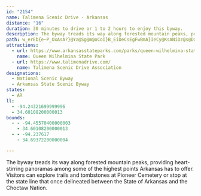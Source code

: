 ```yaml
---
id: "2154"
name: Talimena Scenic Drive - Arkansas
distance: "16"
duration: 30 minutes to drive or 1 to 2 hours to enjoy this byway.
description: The byway treads its way along forested mountain peaks, providing heart-stirring panoramas among some of the highest points Arkansas has to offer. Visitors can explore trails and tombstones at Pioneer Cemetery or stop at the state line that once delineated between the State of Arkansas and the Choctaw Nation.
path: w_erEb{e~P_OxAsA?}@Ya@Sg@m@oCoI}B_EiDeCsEgFwBmA}IeCy@KsANiDz@s@DaD_@eADeAl@uEdFgBzA{C`B{BbAoCx@gMzCge@tK_Aj@[\m@|AgAbEg@z@cClAoAdAiCd@}@@e@Gs@g@o@eAo@k@Y?_@JYZExBFlBLv@h@xBDXGj@QXoAdAo@RsAFOJs@~AyAr@y@zAeAp@_ElFkGzCaG|F}BrAq@n@c@jAY`D_@jBy@`CwC~FgFlJyDlDgCfGuAfByBfD[d@kC~A_AdAgA`CiAtEu@|ByA~CwCbEmD~CiFdDyC~AmGxAaC\yEVi@Mo@k@o@Mc@Di@f@KXc@~CgAfCEvAR~@h@fAhAxAbF`Fd@t@Xv@V`BN~IIxCYhBu@pC}BlGiCrIsBfDcDtGqJhOy@~@qAp@aAPwFQ}APo@R{MbJcDjCaBnCcH~OeNxVo@vAi@bDEjA@xA\zCD~@SbCk@zA{DdGq@tBuFzVaEjZMrB@fBr@lHBdCO`C_@lBi@dBcAlBiBlBmCxByAlCy@lD_@xIy@bFyAbEcBbDUx@s@xCK~@sAdFcAzEu@xEi@zBs@jBsDfF}AlC_AjCu@zEc@~IkAdKaFt[m@`FuAfNe@nDqAzEkNz\cEpPWjCWbGShAo@`AwBjFy@zDI~EFfGTrEEfIHfAMhJl@zEDr@YjD?dAB^nArF?rCEz@_@bBsBzE]lAUjB?l@TzB|A~Fh@fD|@zILjCBrCYnBq@|BgAhBgC|CkAfBSd@c@lBItA@nATtArAvFN`B?fD}DnWm@tBcC`G[pBCrAXfEBxBIpSi@|Em@tDAx@HdDp@hHBfEcCt_@o@nEkD`R[fC_A`MOvEUlQMrCu@`JUxFChFn@hXElHmBx]u@rRSh_@k@~G}AlKU~BOrDFfIXrE
attractions:
  - url: https://www.arkansasstateparks.com/parks/queen-wilhelmina-state-park
    name: Queen Wilhelmina State Park
  - url: https://www.talimenadrive.com/
    name: Talimena Scenic Drive Association
designations:
  - National Scenic Byway
  - Arkansas State Scenic Byway
states:
  - AR
ll:
  - -94.24321699999996
  - 34.60108200000013
bounds:
  - - -94.45570400000003
    - 34.60108200000013
  - - -94.237617
    - 34.69372200000004

---
```


The byway treads its way along forested mountain peaks, providing heart-stirring panoramas among some of the highest points Arkansas has to offer. Visitors can explore trails and tombstones at Pioneer Cemetery or stop at the state line that once delineated between the State of Arkansas and the Choctaw Nation.
